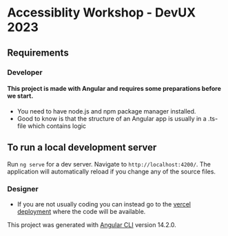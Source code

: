 # Accessiblity Workshop - DevUX 2023


## Requirements

### Developer

#### This project is made with Angular and requires some preparations before we start. 

* You need to have node.js and npm package manager installed.
* Good to know is that the structure of an Angular app is usually in a .ts-file which contains logic 

## To run a local development server 

Run `ng serve` for a dev server. Navigate to `http://localhost:4200/`. The application will automatically reload if you change any of the source files.


### Designer

* If you are not usually coding you can instead go to the [vercel deployment](https://a11y-stellitzab.vercel.app/) where the code will be available. 

This project was generated with [Angular CLI](https://github.com/angular/angular-cli) version 14.2.0.

